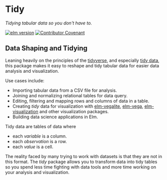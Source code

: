 # Tidy

_Tidying tabular data so you don't have to._

[![elm version](https://img.shields.io/badge/Elm-v0.19-blue.svg?style=flat-square)](http://elm-lang.org)
[![Contributor Covenant](https://img.shields.io/badge/Contributor%20Covenant-v1.4%20adopted-ff69b4.svg)](CODE_OF_CONDUCT.md)

## Data Shaping and Tidying

Leaning heavily on the principles of the [tidyverse](https://www.tidyverse.org), and especially [tidy data](https://tidyr.tidyverse.org/articles/tidy-data.html), this package makes it easy to reshape and tidy tabular data for easier data analysis and visualization.

Use cases include:

- Importing tabular data from a CSV file for analysis.
- Joining and normalizing relational tables for data query.
- Editing, filtering and mapping rows and columns of data in a table.
- Creating _tidy_ data for visualization with [elm-vegalite](https://package.elm-lang.org/packages/gicentre/elm-vegalite/latest/), [elm-vega](https://package.elm-lang.org/packages/gicentre/elm-vega/latest/), [elm-visualization](https://package.elm-lang.org/packages/gampleman/elm-visualization/latest) and other visualization packages.
- Building data science applications in Elm.

Tidy data are tables of data where

- each _variable_ is a column.
- each _observation_ is a row.
- each _value_ is a cell.

The reality faced by many trying to work with datasets is that they are not in this format. The _tidy_ package allows you to transform data into tidy tables so you spend less time fighting with data tools and more time working on your analysis and visualization.
